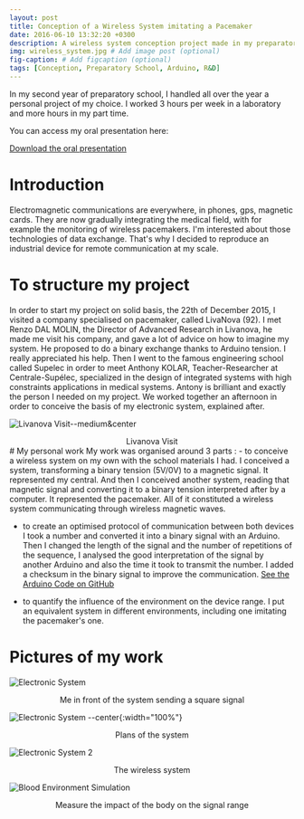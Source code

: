 ```yaml
---
layout: post
title: Conception of a Wireless System imitating a Pacemaker
date: 2016-06-10 13:32:20 +0300
description: A wireless system conception project made in my preparatory school (TIPE)# Add post description (optional)
img: wireless_system.jpg # Add image post (optional)
fig-caption: # Add figcaption (optional)
tags: [Conception, Preparatory School, Arduino, R&D]
---
```

In my second year of preparatory school, I handled all over the year a personal project of my choice. I worked 3 hours per week in a laboratory and more hours in my part time.

You can access my oral presentation here:

[Download the oral presentation]({{site.baseurl}}/assets/download/Bourgeois%20Gaspard%20-%20Conception%20of%20a%20Wireless%20System%20-%20Presentation.pdf)

# Introduction
Electromagnetic communications are everywhere, in phones, gps, magnetic cards. They are now gradually integrating the medical field, with for example the monitoring of wireless pacemakers. I'm interested about those technologies of data exchange. That's why I decided to reproduce an industrial device for remote communication at my scale.

# To structure my project
In order to start my project on solid basis, the 22th of December 2015, I visited a company specialised on pacemaker, called LivaNova (92). I met Renzo DAL MOLIN, the Director of Advanced Research in Livanova, he made me visit his company, and gave a lot of advice on how to imagine my system. He proposed to do a binary exchange thanks to Arduino tension. I really appreciated his help. 
Then I went to the famous engineering school called Supelec in order to meet Anthony KOLAR, Teacher-Researcher at Centrale-Supélec, specialized in the design of integrated systems with high constraints applications in medical systems. Antony is brilliant and exactly the person I needed on my project. We worked together an afternoon in order to conceive the basis of my electronic system, explained after.

![Livanova Visit--medium&center]({{site.baseurl}}/assets/img/visit_livanova.jpg)
<center>Livanova Visit</center>
# My personal work
My work was organised around 3 parts :
- to conceive a wireless system on my own with the school materials I had.
I conceived a system, transforming a binary tension (5V/0V) to a magnetic signal. It represented my central. And then I conceived another system, reading that magnetic signal and converting it to a binary tension interpreted after by a computer. It represented the pacemaker. All of it constituted a wireless system communicating through wireless magnetic waves.

- to create an optimised protocol of communication between both devices
I took a number and converted it into a binary signal with an Arduino. Then I changed the length of the signal and the number of repetitions of the sequence, I analysed the good interpretation of the signal by another Arduino and also the time it took to transmit the number. I added a checksum in the binary signal to improve the communication.
[See the Arduino Code on GitHub](https://github.com/Gaspard-Bourgeois/arduinos-communication)

- to quantify the influence of the environment on the device range.
I put an equivalent system in different environments, including one imitating the pacemaker's one.

# Pictures of my work


![Electronic System]({{site.baseurl}}/assets/img/electronic_system2.jpg)
<center>Me in front of the system sending a square signal</center>

![Electronic System --center]({{site.baseurl}}/assets/img/electronic_system3.svg){:width="100%"}
<center>Plans of the system</center>

![Electronic System 2]({{site.baseurl}}/assets/img/electronic_system.jpg)
<center>The wireless system</center>

![Blood Environment Simulation]({{site.baseurl}}/assets/img/wireless_system_environment.png)
<center>Measure the impact of the body on the signal range</center>